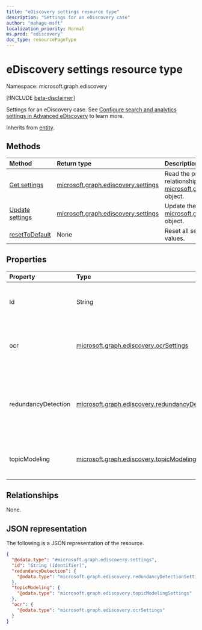 ```yaml
---
title: "eDiscovery settings resource type"
description: "Settings for an eDiscovery case"
author: "mahage-msft"
localization_priority: Normal
ms.prod: "ediscovery"
doc_type: resourcePageType
---
```


# eDiscovery settings resource type

Namespace: microsoft.graph.ediscovery

[!INCLUDE [beta-disclaimer](../../includes/beta-disclaimer.md)]

Settings for an eDiscovery case.  See [Configure search and analytics settings in Advanced eDiscovery](/microsoft-365/compliance/configure-search-and-analytics-settings-in-advanced-ediscovery) to learn more.

Inherits from [entity](../resources/entity.md).

## Methods

|Method|Return type|Description|
|:---|:---|:---|
|[Get settings](../api/ediscovery-settings-get.md)|[microsoft.graph.ediscovery.settings](../resources/ediscovery-settings.md)|Read the properties and relationships of a [microsoft.graph.ediscovery.settings](../resources/ediscovery-settings.md) object.|
|[Update settings](../api/ediscovery-settings-update.md)|[microsoft.graph.ediscovery.settings](../resources/ediscovery-settings.md)|Update the properties of a [microsoft.graph.ediscovery.settings](../resources/ediscovery-settings.md) object.|
|[resetToDefault](../api/ediscovery-settings-resettodefault.md)|None|Reset all settings to the default values.|

## Properties

|Property|Type|Description|
|:---|:---|:---|
|Id|String|The Id of the eDiscovery case. Inherited from [entity](../resources/entity.md).|
|ocr|[microsoft.graph.ediscovery.ocrSettings](../resources/ediscovery-ocrsettings.md)|The OCR (Optical Character Recognition) settings for the case.|
|redundancyDetection|[microsoft.graph.ediscovery.redundancyDetectionSettings](../resources/ediscovery-redundancydetectionsettings.md)|The redundancy (near duplicate and email threading) detection settings for the case.|
|topicModeling|[microsoft.graph.ediscovery.topicModelingSettings](../resources/ediscovery-topicmodelingsettings.md)|The Topic Modeling (Themes) settings for the case.|

## Relationships

None.

## JSON representation

The following is a JSON representation of the resource.
<!-- {
  "blockType": "resource",
  "keyProperty": "id",
  "@odata.type": "microsoft.graph.ediscovery.settings",
  "baseType": "microsoft.graph.entity",
  "openType": false
}
-->

``` json
{
  "@odata.type": "#microsoft.graph.ediscovery.settings",
  "id": "String (identifier)",
  "redundancyDetection": {
    "@odata.type": "microsoft.graph.ediscovery.redundancyDetectionSettings"
  },
  "topicModeling": {
    "@odata.type": "microsoft.graph.ediscovery.topicModelingSettings"
  },
  "ocr": {
    "@odata.type": "microsoft.graph.ediscovery.ocrSettings"
  }
}
```
